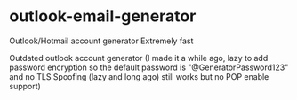 # outlook-email-generator
Outlook/Hotmail account generator Extremely fast

Outdated outlook account generator (I made it a while ago, lazy to add password encryption so the default password is "@GeneratorPassword123" and no TLS Spoofing (lazy and long ago) still works but no POP enable support)
